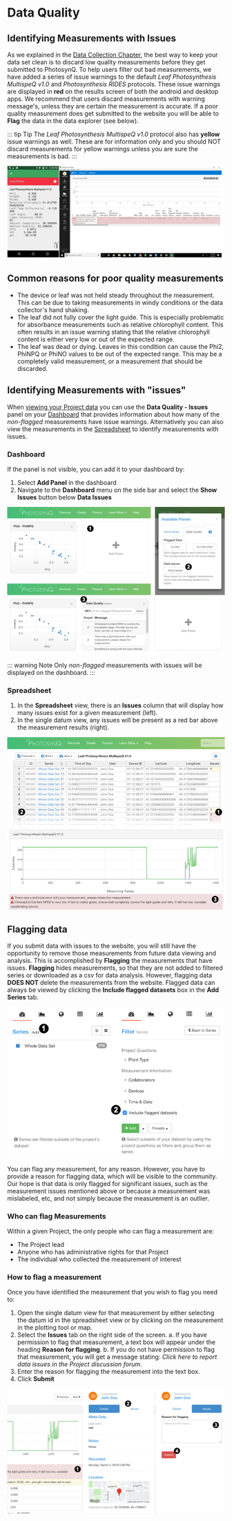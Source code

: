 # Data Quality

## Identifying Measurements with Issues

As we explained in the [Data Collection Chapter](./collecting-data.md), the best way to keep your data set clean is to discard low quality measurements before they get submitted to PhotosynQ. To help users filter out bad measurements, we have added a series of issue warnings to the default *Leaf Photosynthesis MultispeQ v1.0* and *Photosynthesis RIDES* protocols. These issue warnings are displayed in **red** on the results screen of both the android and desktop apps. We recommend that users discard measurements with warning message's, unless they are certain the measurement is accurate. If a poor quality measurement does get submitted to the website you will be able to **Flag** the data in the data explorer (see below).

::: tip Tip
The *Leaf Photosynthesis MultispeQ v1.0* protocol also has **yellow** issue warnings as well. These are for information only and you should NOT discard measurements for yellow warnings unless you are sure the measurements is bad.
:::

![Issue warnings on the android (left) and desktop (right) apps](./images/data-quality-issue-warning-in-apps.jpg)

## Common reasons for poor quality measurements

+ The device or leaf was not held steady throughout the measurement. This can be due to taking measurements in windy conditions or the data collector's hand shaking.
+ The leaf did not fully cover the light guide. This is especially problematic for absorbance measurements such as relative chlorophyll content. This often results in an issue warning stating that the relative chlorophyll content is either very low or out of the expected range.
+ The leaf was dead or dying. Leaves in this condition can cause the Phi2, PhiNPQ or PhiNO values to be out of the expected range. This may be a completely valid measurement, or a measurement that should be discarded.

## Identifying Measurements with "issues"

When [viewing your Project data](../view-and-analyze-data/view-your-project-data.md) you can use the **Data Quality - Issues** panel on your [Dashboard](../view-and-analyze-data/the-dashboard.md) that provides information about how many of the *non-flagged* measurements have issue warnings. Alternatively you can also view the measurements in the [Spreadsheet](../view-and-analyze-data/the-spreadsheet.md) to identify measurements with issues.

### Dashboard

If the panel is not visible, you can add it to your dashboard by:

1. Select **Add Panel** in the dashboard
2. Navigate to the **Dashboard** menu on the side bar and select the **Show Issues** button below **Data Issues**

![1. Add panel to the dashboard 2. Open the Data Quality tab from the Dialog and select the **Show Issues** button. 3. The panel will be added to the dashboard.](./images/data-quality-dashboard-issues.png)

::: warning Note
Only *non-flagged* measurements with issues will be displayed on the dashboard.
:::

### Spreadsheet

1. In the **Spreadsheet** view, there is an **Issues** column that will display how many issues exist for a given measurement (left).
2. In the single datum view, any issues will be present as a red bar above the measurement results (right).

![1. Identifying issues in the spreadsheet (left) 2. Click on the ID in the first column to select bring up the data view. 3. See the details in the single datum view.](./images/data-quality-spreadsheet-single-datum.png)

## Flagging data

If you submit data with issues to the website, you will still have the opportunity to remove those measurements from future data viewing and analysis. This is accomplished by **Flagging** the measurements that have issues. **Flagging** hides measurements, so that they are not added to filtered series or downloaded as a csv for data analysis. However, flagging data **DOES NOT** delete the measurements from the website. Flagged data can always be viewed by clicking the **Include flagged datasets** box in the **Add Series** tab.

![1. Select the **add** button to create a new Series. 2. Check **Include flagged datasets** to add flagged datasets into your Series as well.](./images/data-quality-include-flagged.png)

You can flag any measurement, for any reason. However, you have to provide a reason for flagging data, which will be visible to the community. Our hope is that data is only flagged for significant issues, such as the measurement issues mentioned above or because a measurement was mislabeled, etc, and not simply because the measurement is an outlier.

### Who can flag Measurements

Within a given Project, the only people who can flag a measurement are:

+ The Project lead
+ Anyone who has administrative rights for that Project
+ The individual who collected the measurement of interest

### How to flag a measurement

Once you have identified the measurement that you wish to flag you need to:

1. Open the single datum view for that measurement by either selecting the datum id in the spreadsheet view or by clicking on the measurement in the plotting tool or map.
2. Select the **Issues** tab on the right side of the screen.
a. If you have permission to flag that measurement, a text box will appear under the heading **Reason for flagging**.
b. If you do not have permission to flag that measurement, you will get a message stating: *Click here to report data issues in the Project discussion forum*.
3. Enter the reason for flagging the measurement into the text box.
4. Click **Submit**

![1. If measurements have warnings double check if the measurement might has to be flagged. 2. Select the **Issues** tab to flag the dataset. 3. Enter a reason for flagging. 4. Submit the flagging.](./images/data-quality-flag-data.png)
